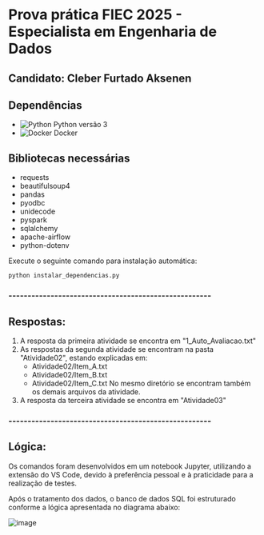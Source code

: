 # Prova prática FIEC 2025 - Especialista em Engenharia de Dados
## Candidato: Cleber Furtado Aksenen

## Dependências
- <img alt="Python" src="https://img.shields.io/badge/Python-14354C?style=for-the-badge&logo=python&logoColor=white" /> Python versão 3
- <img alt="Docker" src="https://img.shields.io/badge/Docker-2496ED?style=for-the-badge&logo=docker&logoColor=white" /> Docker

## Bibliotecas necessárias
- requests
- beautifulsoup4
- pandas
- pyodbc
- unidecode
- pyspark
- sqlalchemy
- apache-airflow
- python-dotenv

Execute o seguinte comando para instalação automática:

```
python instalar_dependencias.py
```


### -----------------------------------------------------
## Respostas:
1) A resposta da primeira atividade se encontra em "1_Auto_Avaliacao.txt"
2) As respostas da segunda atividade se encontram na pasta "Atividade02", estando explicadas em:
   - Atividade02/Item_A.txt
   - Atividade02/Item_B.txt
   - Atividade02/Item_C.txt
No mesmo diretório se encontram também os demais arquivos da atividade.
3) A resposta da terceira atividade se encontra em "Atividade03"
 
### -----------------------------------------------------
## Lógica:
Os comandos foram desenvolvidos em um notebook Jupyter, utilizando a extensão do VS Code, devido à preferência pessoal e à praticidade para a realização de testes.

Após o tratamento dos dados, o banco de dados SQL foi estruturado conforme a lógica apresentada no diagrama abaixo:

![image](https://github.com/user-attachments/assets/54dc737b-7c61-445d-ac71-10a4e89684ab)

